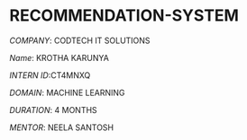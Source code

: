 # RECOMMENDATION-SYSTEM

*COMPANY*: CODTECH IT SOLUTIONS

*Name*: KROTHA KARUNYA

*INTERN ID*:CT4MNXQ

*DOMAIN*: MACHINE LEARNING

*DURATION*: 4 MONTHS

*MENTOR*: NEELA SANTOSH
